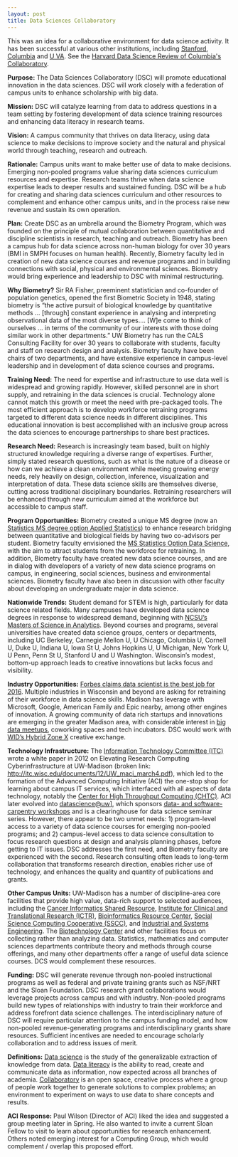 ```yaml
---
layout: post
title: Data Sciences Collaboratory
---
```


This was an idea for a collaborative environment for data science activity. It has been successful at various other institutions, including [Stanford](https://datascience.stanford.edu/programs/data-science-collaboratory), [Columbia](https://entrepreneurship.columbia.edu/collaboratory/) and [U VA](https://datascience.virginia.edu/research/CAEDS). See
the [Harvard Data Science Review of Columbia's Collaboratory](https://hdsr.mitpress.mit.edu/pub/j8v2h5hc/release/5).

**Purpose:** The Data Sciences Collaboratory (DSC) will promote educational innovation in the data sciences. DSC will work closely with a federation of campus units to enhance scholarship with big data.

**Mission:** DSC will catalyze learning from data to address questions in a team setting by fostering development of data science training resources and enhancing data literacy in research teams.

**Vision:** A campus community that thrives on data literacy, using data science to make decisions to improve society and the natural and physical world through teaching, research and outreach.

**Rationale:** Campus units want to make better use of data to make decisions. Emerging non-pooled programs value sharing data sciences curriculum resources and expertise. Research teams thrive when data science expertise leads to deeper results and sustained funding. DSC will be a hub for creating and sharing data sciences curriculum and other resources to complement and enhance other campus units, and in the process raise new revenue and sustain its own operation. 

**Plan:** Create DSC as an umbrella around the Biometry Program, which was founded on the principle of mutual collaboration between quantitative and discipline scientists in research, teaching and outreach. Biometry has been a campus hub for data science across non-human biology for over 30 years (BMI in SMPH focuses on human health). Recently, Biometry faculty led in creation of new data science courses and revenue programs and in building connections with social, physical and environmental sciences. Biometry would bring experience and leadership to DSC with minimal restructuring.

**Why Biometry?** Sir RA Fisher, preeminent statistician and co-founder of population genetics, opened the first Biometric Society in 1948, stating biometry is “the active pursuit of biological knowledge by quantitative methods … [through] constant experience in analysing and interpreting observational data of the most diverse types…. [W]e come to think of ourselves … in terms of the community of our interests with those doing similar work in other departments.” UW Biometry has run the CALS Consulting Facility for over 30 years to collaborate with students, faculty and staff on research design and analysis. Biometry faculty have been chairs of two departments, and have extensive experience in campus-level leadership and in development of data science courses and programs.

**Training Need:** The need for expertise and infrastructure to use data well is widespread and growing rapidly. However, skilled personnel are in short supply, and retraining in the data sciences is crucial. Technology alone cannot match this growth or meet the need with pre-packaged tools. The most efficient approach is to develop workforce retraining programs targeted to different data science needs in different disciplines. This educational innovation is best accomplished with an inclusive group across the data sciences to encourage partnerships to share best practices. 

**Research Need:** Research is increasingly team based, built on highly structured knowledge requiring a diverse range of expertises. Further, simply stated research questions, such as what is the nature of a disease or how can we achieve a clean environment while meeting growing energy needs, rely heavily on design, collection, inference, visualization and interpretation of data. These data science skills are themselves diverse, cutting across traditional disciplinary boundaries. Retraining researchers will be enhanced through new curriculum aimed at the workforce but accessible to campus staff.

**Program Opportunities:** Biometry created a unique MS degree (now an [Statistics MS degree option Applied Statistics](https://stat.wisc.edu/graduate-admissions/applied-statistics-option/)) to enhance research bridging between quantitative and biological fields by having two co-advisors per student. Biometry faculty envisioned the [MS Statistics Option Data Science](http://www.stat.wisc.edu/ms-degree-data-science-option-ms-ds), with the aim to attract students from the workforce for retraining. In addition, Biometry faculty have created new data science courses, and are in dialog with developers of a variety of new data science programs on campus, in engineering, social sciences, business and environmental sciences. Biometry faculty have also been in discussion with other faculty about developing an undergraduate major in data science.

**Nationwide Trends:** Student demand for STEM is high, particularly for data science related fields. Many campuses have developed data science degrees in response to widespread demand, beginning with [NCSU’s Masters of Science in Analytics](http://analytics.ncsu.edu/).
Beyond courses and programs, several universities have created data science groups, centers or departments, including UC Berkeley, Carnegie Mellon U, U Chicago, Columbia U, Cornell U, Duke U, Indiana U, Iowa St U, Johns Hopkins U, U Michigan, New York U, U Penn, Penn St U, Stanford U and U Washington. Wisconsin’s modest, bottom-up approach leads to creative innovations but lacks focus and visibility.

**Industry Opportunities:** [Forbes claims data scientist is the best job for 2016](https://www.forbes.com/sites/gregoryferenstein/2016/01/20/report-why-data-scientist-is-the-best-job-to-pursue-in-2016). Multiple industries in Wisconsin and beyond are asking for retraining of their workforce in data science skills. Madison has leverage with Microsoft, Google, American Family and Epic nearby, among other engines of innovation. A growing community of data rich startups and innovations are emerging in the greater Madison area, with considerable interest in [big data meetups](https://www.meetup.com/topics/big-data/), coworking spaces and tech incubators. DSC would work with [WID’s Hybrid Zone X](https://wid.wisc.edu/about/history/) creative exchange.

**Technology Infrastructure:** The [Information Technology Committee (ITC)](https://it.wisc.edu/it-community/governance/information-technology-committee-itc/) wrote a white paper in 2012 on Elevating Research Computing Cyberinfrastructure at UW-Madison (broken link: http://itc.wisc.edu/documents/12/UW_maci_march4.pdf), which led to the formation of the Advanced Computing Initiative (ACI) the one-stop shop for learning about campus IT services, which interfaced with all aspects of data technology, notably the [Center for High Throughput Computing (CHTC)](http://chtc.cs.wisc.edu/). ACI later evolved into [datascience@uw](https://datascience.wisc.edu/)], which
sponsors [data- and software- carpentry workshops](https://datascience.wisc.edu/training-resources/) and is a clearinghouse for data science seminar series. However, there appear to be two unmet needs: 1) program-level access to a variety of data science courses for emerging non-pooled programs; and 2) campus-level access to data science consultation to focus research questions at design and analysis planning phases, before getting to IT issues. DSC addresses the first need, and Biometry faculty are experienced with the second. Research consulting often leads to long-term collaboration that transforms research direction, enables richer use of technology, and enhances the quality and quantity of publications and grants.

**Other Campus Units:** UW-Madison has a number of discipline-area core facilities that provide high value, data-rich support to selected audiences, including the 
[Cancer Informatics Shared Resource](http://www.uwhealth.org/uw-carbone-cancer-center/for-researchers/shared-resources/27875),
[Institute for Clinical and Translational Research (ICTR)](https://ictr.wisc.edu/ResearchResources),
[Bioinformatics Resource Center](http://www.biotech.wisc.edu/services/brc),
[Social Science Computing Cooperative (SSCC)](http://www.ssc.wisc.edu/sscc/),
and
[Industrial and Systems Engineering](http://www.engr.wisc.edu/isye.html).
The [Biotechnology Center](http://www.biotech.wisc.edu/)
and other facilities focus on collecting rather than analyzing data. Statistics, mathematics and computer sciences departments contribute theory and methods through course offerings, and many other departments offer a range of useful data science courses. DCS would complement these resources.

**Funding:** DSC will generate revenue through non-pooled instructional programs as well as federal and private training grants such as NSF/NRT and the Sloan Foundation. DSC research grant collaborations would leverage projects across campus and with industry. Non-pooled programs build new types of relationships with industry to train their workforce and address forefront data science challenges. The interdisciplinary nature of DSC will require particular attention to the campus funding model, and how non-pooled revenue-generating programs and interdisciplinary grants share resources. Sufficient incentives are needed to encourage scholarly collaboration and to address issues of merit.

**Definitions:** [Data science](https://en.wikipedia.org/wiki/Data_science) is the study of the generalizable extraction of knowledge from data. [Data literacy](https://en.wikipedia.org/wiki/Data_literacy) is the ability to read, create and communicate data as information, now expected across all branches of academia. [Collaboratory](https://en.wikipedia.org/wiki/Collaboratory) is an open space, creative process where a group of people work together to generate solutions to complex problems; an environment to experiment on ways to use data to share concepts and results.

**ACI Response:** Paul Wilson (Director of ACI) liked the idea and suggested a group meeting later in Spring. He also wanted to invite a current Sloan Fellow to visit to learn about opportunities for research enhancement. Others noted emerging interest for a Computing Group, which would complement / overlap this proposed effort.